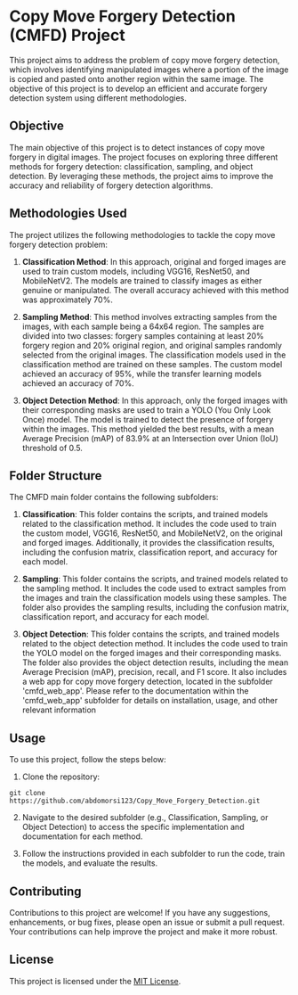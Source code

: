 # Copy Move Forgery Detection (CMFD) Project

This project aims to address the problem of copy move forgery detection, which involves identifying manipulated images where a portion of the image is copied and pasted onto another region within the same image. The objective of this project is to develop an efficient and accurate forgery detection system using different methodologies.

## Objective

The main objective of this project is to detect instances of copy move forgery in digital images. The project focuses on exploring three different methods for forgery detection: classification, sampling, and object detection. By leveraging these methods, the project aims to improve the accuracy and reliability of forgery detection algorithms.

## Methodologies Used

The project utilizes the following methodologies to tackle the copy move forgery detection problem:

1. **Classification Method**: In this approach, original and forged images are used to train custom models, including VGG16, ResNet50, and MobileNetV2. The models are trained to classify images as either genuine or manipulated. The overall accuracy achieved with this method was approximately 70%.

2. **Sampling Method**: This method involves extracting samples from the images, with each sample being a 64x64 region. The samples are divided into two classes: forgery samples containing at least 20% forgery region and 20% original region, and original samples randomly selected from the original images. The classification models used in the classification method are trained on these samples. The custom model achieved an accuracy of 95%, while the transfer learning models achieved an accuracy of 70%.

3. **Object Detection Method**: In this approach, only the forged images with their corresponding masks are used to train a YOLO (You Only Look Once) model. The model is trained to detect the presence of forgery within the images. This method yielded the best results, with a mean Average Precision (mAP) of 83.9% at an Intersection over Union (IoU) threshold of 0.5.

## Folder Structure

The CMFD main folder contains the following subfolders:

1. **Classification**: This folder contains the scripts, and trained models related to the classification method. It includes the code used to train the custom model, VGG16, ResNet50, and MobileNetV2, on the original and forged images. Additionally, it provides the classification results, including the confusion matrix, classification report, and accuracy for each model.

2. **Sampling**: This folder contains the scripts, and trained models related to the sampling method. It includes the code used to extract samples from the images and train the classification models using these samples. The folder also provides the sampling results, including the confusion matrix, classification report, and accuracy for each model.

3. **Object Detection**: This folder contains the scripts, and trained models related to the object detection method. It includes the code used to train the YOLO model on the forged images and their corresponding masks. The folder also provides the object detection results, including the mean Average Precision (mAP), precision, recall, and F1 score. It also includes a web app for copy move forgery detection, located in the subfolder 'cmfd_web_app'. Please refer to the documentation within the 'cmfd_web_app' subfolder for details on installation, usage, and other relevant information

## Usage

To use this project, follow the steps below:

1. Clone the repository:

```shell
git clone https://github.com/abdomorsi123/Copy_Move_Forgery_Detection.git
```

2. Navigate to the desired subfolder (e.g., Classification, Sampling, or Object Detection) to access the specific implementation and documentation for each method.

3. Follow the instructions provided in each subfolder to run the code, train the models, and evaluate the results.

## Contributing

Contributions to this project are welcome! If you have any suggestions, enhancements, or bug fixes, please open an issue or submit a pull request. Your contributions can help improve the project and make it more robust.

## License

This project is licensed under the [MIT License](LICENSE).
